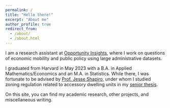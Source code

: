```yaml
---
permalink: /
title: "Hello there!"
excerpt: "About me"
author_profile: true
redirect_from: 
  - /about/
  - /about.html
---
```


I am a research assistant at [Opportunity Insights], where I work on questions of economic mobility and public policy using large administrative datasets.  

I graduated from Harvard in May 2023 with a B.A. in Applied Mathematics/Economics and an M.A. in Statistics. While there, I was fortunate to be advised by [Prof. Jesse Shapiro], under whom I studied zoning regulation related to accessory dwelling units in my [senior thesis]. 

On this site, you can find my academic research, other projects, and miscellaneous writing. 

[Opportunity Insights]: https://opportunityinsights.org/
[Prof. Jesse Shapiro]: https://scholar.harvard.edu/shapiro/home
[senior thesis]: https://ishanbhatt42.github.io/files/paper_adu.pdf
[Twitter]: https://twitter.com/ishanbhatt42
[email]: mailto:ishanbhatt42@gmail.com
[CV]: https://google.com